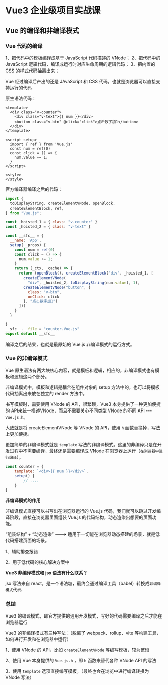 # Vue3 企业级项目实战课

## Vue 的编译和非编译模式

### Vue 代码的编译

1、把代码中的模板编译成基于 JavaScript 代码描述的 VNode；
2、把代码中的 JavaScript 逻辑代码，编译成运行时对应生命周期的逻辑代码；
3、把内置的 CSS 的样式代码抽离出来；

Vue 经过编译后产出的还是 JAvaScript 和 CSS 代码，也就是浏览器可以直接支持运行的代码

原生语法代码：
```vue
<template>
  <div class="v-counter">
    <div class="v-text">{{ num }}</div>
    <button class="v-btn" @click="click">点击数字加1</button>
  </div>
</template>

<script setup>
  import { ref } from 'Vue.js'
  const num = ref(0)
  const click = () => {
    num.value += 1;
  }
</script>

<style>
</style>
```

官方编译器编译之后的代码：
```js
import { 
  toDisplayString, createElementVNode, openBlock,
  createElementBlock, ref,
} from "Vue.js";

const _hoisted_1 = { class: "v-counter" }
const _hoisted_2 = { class: "v-text" }

const __sfc__ = {
  __name: 'App',
  setup(__props) {
    const num = ref(0)
    const click = () => {
      num.value += 1;
    }
    return (_ctx, _cache) => {
      return (openBlock(), createElementBlock("div", _hoisted_1, [
        createElementVNode(
          "div", _hoisted_2, toDisplayString(num.value), 1),
        createElementVNode("button", {
          class: "v-btn",
          onClick: click
        }, "点击数字加1")
      ]))
    }
  }

}
__sfc__.__file = "counter.Vue.js"
export default __sfc__
```

编译之后的结果，也就是最原始的 Vue.js 非编译模式的运行方式。

### Vue 的非编译模式
Vue 原生语法有两大块核心内容，就是模板和逻辑，相应的，非编译模式也有模板和逻辑这两个部分。

非编译模式中，模板和逻辑是耦合在组件对象的 setup 方法中的，也可以将模板代码抽离出来放在独立的 render 方法中。

书写模板时，需要使用 VNode 的 API，很繁琐，Vue3 本身提供了一种更加便捷的 API来统一描述VNode，而且不需要关心不同类型 VNode 的不同 API --- `Vue.js.h`。

大致就是将 createElementVNode 等 VNode 的 API，使用 `h` 函数替换掉，写法上更加便捷。

更加简单的非编译模式就是 `template` 写法的非编译模式。这里的非编译只是在开发过程中不需要编译，最终还是需要编译成 VNode 在浏览器上运行（`在浏览器中进行编译`）。

```js
const counter = {
    template: `<div>{{ num }}</div>`,
    setup() {
        // ....
    }
}
```

**非编译模式的作用**

非编译模式直接可以书写出在浏览器运行的 Vue.js 代码，我们就可以跳过开发编译阶段，直接在浏览器里面组装 Vue.js 的代码结构，动态渲染出想要的页面功能。

“组装结构” + “动态渲染” ---> 适用于一切能在浏览器动态搭建的场景，就是低代码搭建页面的场景。

1、辅助排查报错

2、用于低代码的核心解决方案中

**Vue3 非编译模式和 jsx 语法有什么联系？**

jsx 写法来自 react，是一个语法糖，最终会通过编译工具（babel）转换成`非编译模式`代码


### 总结
Vue3 的编译模式，即官方提供的通用开发模式，写好的代码需要编译之后才能在浏览器运行

Vue3 的非编译模式有三种写法：（脱离了 webpack、rollup、vite 等构建工具，如何进行开发和在浏览器中运行）

1、使用 VNode 的 API，比如 `createElementVNode` 等编写模板，较为繁琐

2、使用 Vue 本身提供的 `Vue.js.h` ，即 `h` 函数来替代各种 VNode API 的写法

3、使用 `template` 选项直接编写模板。（最终也会在浏览中进行编译转换为 VNode 写法）

